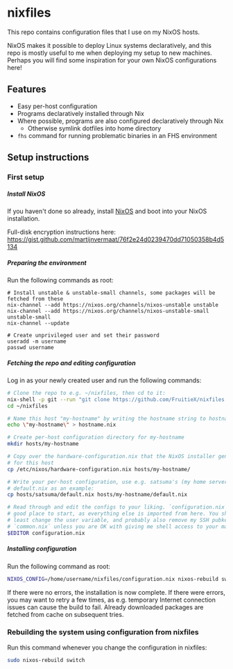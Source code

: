 # nixfiles

This repo contains configuration files that I use on my NixOS hosts.

NixOS makes it possible to deploy Linux systems declaratively, and this repo is mostly useful to me when deploying my setup to new machines. Perhaps you will find some inspiration for your own NixOS configurations here!

## Features

- Easy per-host configuration
- Programs declaratively installed through Nix
- Where possible, programs are also configured declaratively through Nix
  - Otherwise symlink dotfiles into home directory
- `fhs` command for running problematic binaries in an FHS environment

## Setup instructions

### First setup

##### Install NixOS

If you haven't done so already, install [NixOS](https://nixos.org) and boot into your
NixOS installation.

Full-disk encryption instructions here: https://gist.github.com/martijnvermaat/76f2e24d0239470dd71050358b4d5134

##### Preparing the environment

Run the following commands as root:

```
# Install unstable & unstable-small channels, some packages will be fetched from these
nix-channel --add https://nixos.org/channels/nixos-unstable unstable
nix-channel --add https://nixos.org/channels/nixos-unstable-small unstable-small
nix-channel --update

# Create unprivileged user and set their password
useradd -m username
passwd username
```

##### Fetching the repo and editing configuration

Log in as your newly created user and run the following commands:

```sh
# Clone the repo to e.g. ~/nixfiles, then cd to it:
nix-shell -p git --run "git clone https://github.com/FruitieX/nixfiles.git ~/nixfiles"
cd ~/nixfiles

# Name this host "my-hostname" by writing the hostname string to hostname.nix
echo \"my-hostname\" > hostname.nix

# Create per-host configuration directory for my-hostname
mkdir hosts/my-hostname

# Copy over the hardware-configuration.nix that the NixOS installer generated
# for this host
cp /etc/nixos/hardware-configuration.nix hosts/my-hostname/

# Write your per-host configuration, use e.g. satsuma's (my home server)
# default.nix as an example:
cp hosts/satsuma/default.nix hosts/my-hostname/default.nix

# Read through and edit the configs to your liking. `configuration.nix` is a
# good place to start, as everything else is imported from here. You should at
# least change the user variable, and probably also remove my SSH pubkey from
# `common.nix` unless you are OK with giving me shell access to your machines... :-)
$EDITOR configuration.nix
```

##### Installing configuration

Run the following command as root:

```sh
NIXOS_CONFIG=/home/username/nixfiles/configuration.nix nixos-rebuild switch
```

If there were no errors, the installation is now complete. If there were
errors, you may want to retry a few times, as e.g. temporary Internet
connection issues can cause the build to fail. Already downloaded packages are fetched
from cache on subsequent tries.

### Rebuilding the system using configuration from nixfiles

Run this command whenever you change the configuration in nixfiles:

```sh
sudo nixos-rebuild switch
```
